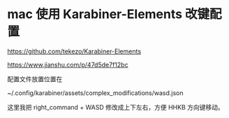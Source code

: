 # mac 使用 Karabiner-Elements  改键配置

https://github.com/tekezo/Karabiner-Elements

https://www.jianshu.com/p/47d5de7f12bc

配置文件放置位置在

~/.config/karabiner/assets/complex_modifications/wasd.json


这里我把 right_command + WASD 修改成上下左右，方便 HHKB 方向键移动。
